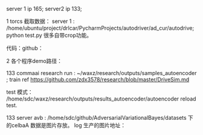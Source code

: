 

server 1 ip 165; server2 ip 133;

1 torcs 截取数据：
server 1 :  /home/ubuntu/project/drlcar/PycharmProjects/autodriver/ad_cur/autodrive; python test.py
很多自带crop功能。

代码：github：  



2 各个程序demo路径：


133 commaai research run :   ~/waxz/research/outputs/samples_autoencoder ; train ref  https://github.com/zdx3578/research/blob/master/DriveSim.md

test 模式：    /home/sdc/waxz/research/outputs/results_autoencoder/autoencoder   reload test.


133 server avb :   /home/sdc/github/AdversarialVariationalBayes/datasets 下的celbaA 数据是图片存放。
log 生产的图片地址：


